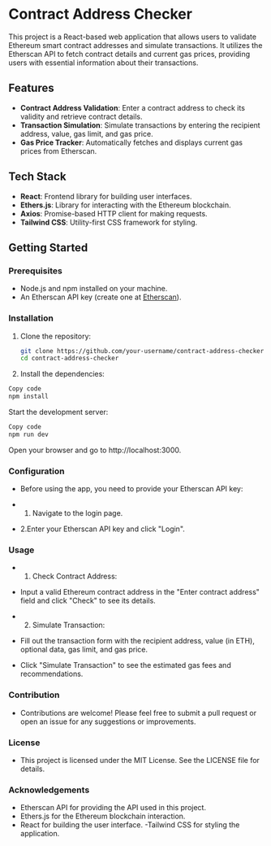 # Contract Address Checker

This project is a React-based web application that allows users to validate Ethereum smart contract addresses and simulate transactions. It utilizes the Etherscan API to fetch contract details and current gas prices, providing users with essential information about their transactions.

## Features

- **Contract Address Validation**: Enter a contract address to check its validity and retrieve contract details.
- **Transaction Simulation**: Simulate transactions by entering the recipient address, value, gas limit, and gas price.
- **Gas Price Tracker**: Automatically fetches and displays current gas prices from Etherscan.

## Tech Stack

- **React**: Frontend library for building user interfaces.
- **Ethers.js**: Library for interacting with the Ethereum blockchain.
- **Axios**: Promise-based HTTP client for making requests.
- **Tailwind CSS**: Utility-first CSS framework for styling.

## Getting Started

### Prerequisites

- Node.js and npm installed on your machine.
- An Etherscan API key (create one at [Etherscan](https://etherscan.io/myapikey)).

### Installation

1. Clone the repository:

   ```bash
   git clone https://github.com/your-username/contract-address-checker.git
   cd contract-address-checker
   ```

2. Install the dependencies:

  ```bash
  Copy code
  npm install
  ```
Start the development server:

  ```bash
  Copy code
  npm run dev
  ```
Open your browser and go to http://localhost:3000.

### Configuration
- Before using the app, you need to provide your Etherscan API key:

- 1. Navigate to the login page.
- 2.Enter your Etherscan API key and click "Login".

### Usage
- 1. Check Contract Address:

- Input a valid Ethereum contract address in the "Enter contract address" field and click "Check" to see its details.

- 2. Simulate Transaction:

- Fill out the transaction form with the recipient address, value (in ETH), optional data, gas limit, and gas price.
- Click "Simulate Transaction" to see the estimated gas fees and recommendations.

### Contribution
 - Contributions are welcome! Please feel free to submit a pull request or open an issue for any suggestions or improvements.

### License
- This project is licensed under the MIT License. See the LICENSE file for details.

### Acknowledgements
- Etherscan API for providing the API used in this project.
- Ethers.js for the Ethereum blockchain interaction.
- React for building the user interface.
-Tailwind CSS for styling the application.
